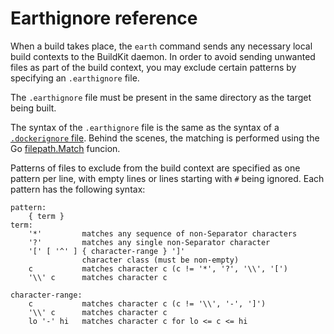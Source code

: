 # Earthignore reference

When a build takes place, the `earth` command sends any necessary local build contexts to the BuildKit daemon. In order to avoid sending unwanted files as part of the build context, you may exclude certain patterns by specifying an `.earthignore` file.

The `.earthignore` file must be present in the same directory as the target being built.

The syntax of the `.earthignore` file is the same as the syntax of a [`.dockerignore` file](https://docs.docker.com/engine/reference/builder/#dockerignore-file). Behind the scenes, the matching is performed using the Go [filepath.Match](https://golang.org/pkg/path/filepath/#Match) funcion.

Patterns of files to exclude from the build context are specified as one pattern per line, with empty lines or lines starting with `#` being ignored. Each pattern has the following syntax:

```
pattern:
	{ term }
term:
	'*'         matches any sequence of non-Separator characters
	'?'         matches any single non-Separator character
	'[' [ '^' ] { character-range } ']'
	            character class (must be non-empty)
	c           matches character c (c != '*', '?', '\\', '[')
	'\\' c      matches character c

character-range:
	c           matches character c (c != '\\', '-', ']')
	'\\' c      matches character c
	lo '-' hi   matches character c for lo <= c <= hi
```
